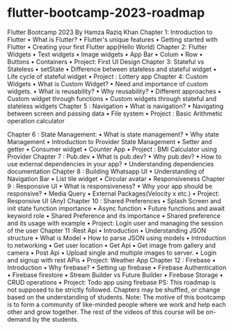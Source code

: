 # flutter-bootcamp-2023-roadmap

Flutter Bootcamp 2023 By Hamza Raziq Khan
Chapter 1: Introduction to Flutter
•	What is Flutter?
•	Flutter's unique features
•	Getting started with Flutter
•	Creating your first Flutter app(Hello World)
Chapter 2: Flutter Widgets
•	Text widgets
•	Image widgets
•	App Bar
•	Colum
•	Row
•	Buttons 
•	Containers
•	Project: First UI Design
Chapter 3: Stateful vs Stateless
•	setState
•	Difference between stateless and stateful widget
•	Life cycle of stateful widget
•	Project : Lottery app
Chapter 4: Custom Widgets
•	What is Custom Widget?
•	Need and importance of custom widgets.
•	What is reusability?
•	Why reusability?
•	Different approaches
•	Custom widget through functions
•	Custom widgets through stateful and stateless widgets 
Chapter 5 : Navigation
•	What is navigation?
•	Navigating between screen and passing data
•	File system
•	Project : Basic Arithmetic operation calculator


Chapter 6 : State Management:
•	What is state management?
•	Why state Management
•	Introduction to Provider State Management
•	Setter and getter
•	Consumer widget
•	Counter App
•	Project : BMI Calculator using Provider
Chapter 7 : Pub.dev
•	What is pub.dev?
•	Why pub.dev?
•	How to use external dependencies in your app?
•	Understanding dependencies documentation
Chapter 8 : Building Whatsapp UI
•	Understanding of Navigation Bar
•	List tile widget
•	Circular avatar 
•	Responsiveness
Chapter 9 : Responsive UI
•	What is responsiveness?
•	Why your app should be responsive?
•	Media Query
•	External Packages(Velocity x etc.)
•	Project: Responsive UI (Any)
Chapter 10 : Shared Preferences
•	Splash Screen and init state function importance
•	Async function
•	Future functions and await keyword role
•	Shared Preference and its importance
•	Shared preference and its usage with example
•	Project: Login user and managing the session of the user
Chapter 11 :Rest Api
•	Introduction
•	Understanding JSON structure
•	What is Model
•	How to parse JSON using models
•	Introduction to networking
•	Get user location
•	Get Api
•	Get image from gallery and camera
•	Post Api
•	Upload single and multiple images to server.
•	Login and signup with rest APis
•	Project: Weather App
Chapter 12 : Firebase
•	Introduction
•	Why firebase?
•	Setting up firebase
•	Firebase Authentication
•	Firebase firestore
•	Stream Builder vs Future Builder
•	Firebase Storage
•	CRUD operations
•	Project: Todo app using firebase
PS: This roadmap is not supposed to be strictly followed. Chapters may be shuffled, or change based on the understanding of students.
Note: The motive of this bootcamp is to form a community of like-minded people where we work and help each other and grow together. The rest of the videos of this course will be on-demand by the students.

